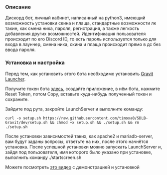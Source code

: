 ### Описание

Дискорд бот, личный кабинет, написанный на python3, имеющий возможность установки скина и плаща, стандартные возможности лк такие, как смена ника, пароля, регистрация, а также легкость добавления других возможностей. Идентификация пользователя происходит по его Discord ID, то есть пароль используется только для входа в лаунчер, смена ника, скина и плаща происходит прямо в дс без ввода пароля.

### Установка и настройка

Перед тем, как установить этого бота необходимо установить [Gravit Launcher](https://launcher.gravit.pro/install/#настроика-хостинга "Gravit Launcher Wiki").

Получите токен бота [здесь](https://discord.com/developers/applications "Discord Developer Portal"), создайте приложение, в нём бота, нажмите Reset Token, потом Copy, вставьте куда-нибудь полученный токен и сохраните.

Зайдите под рута, закройте LaunchServer и выполните команду:

`curl -o setup.sh https://raw.githubusercontent.com/timoxa0/SDLB-Gravit/dev/setup.sh && chmod +x setup.sh && ./setup.sh && rm ./setup.sh`

После установки зависимостей таких, как apache2 и mariadb-server, вам будут заданы вопросы, ответьте на них, после этого начнётся установка. После успешной установки можно запускать LaunchServer и, зайдя под пользователя, имя которого было указано при установке, выполнить команду ./startscreen.sh

Можете посмотреть [это видео](https://youtu.be/p_yz3SgHRlw "Установка Discord бота - лк для Gravit Launcher") с демонстрацией и установкой
